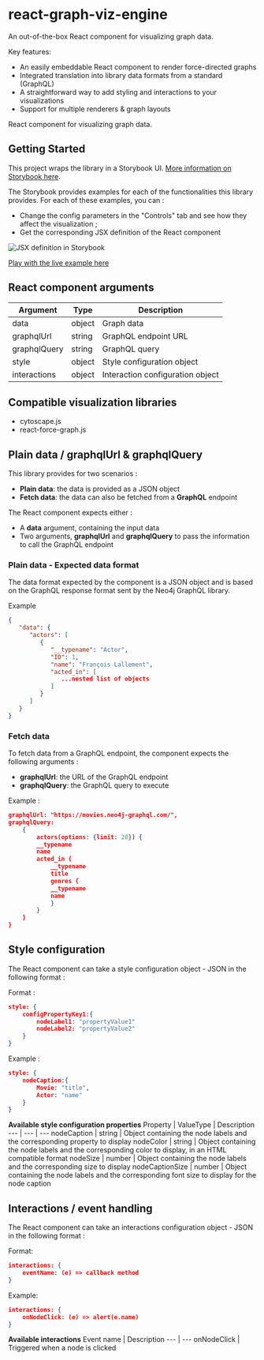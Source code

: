 # react-graph-viz-engine

An out-of-the-box React component for visualizing graph data.

Key features:
- An easily embeddable React component to render force-directed graphs
- Integrated translation into library data formats from a standard (GraphQL)
- A straightforward way to add styling and interactions to your visualizations
- Support for multiple renderers & graph layouts

React component for visualizing graph data.

## Getting Started
This project wraps the library in a Storybook UI. [More information on Storybook here](https://storybook.js.org/).

The Storybook provides examples  for each of the functionalities this library provides. For each of these examples, you can :
* Change the config parameters in the "Controls" tab and see how they affect the visualization ;
* Get the corresponding JSX definition of the React component

![JSX definition in Storybook](docs/assets/storybook_jsx.png)

[Play with the live example here](https://react-graph-viz-engine.s3.us-west-1.amazonaws.com/index.html)

## React component arguments
Argument | Type | Description
--- | --- | ---
data | object | Graph data
graphqlUrl | string | GraphQL endpoint URL
graphqlQuery | string | GraphQL query
style | object | Style configuration object
interactions | object | Interaction configuration object

## Compatible visualization libraries
* cytoscape.js
* react-force-graph.js

## Plain data / graphqlUrl & graphqlQuery
This library provides for two scenarios :
* **Plain data**: the data is provided as a JSON object
* **Fetch data**: the data can also be fetched from a **GraphQL** endpoint

The React component expects either :
* A **data** argument, containing the input data
* Two arguments, **graphqlUrl** and **graphqlQuery** to pass the information to call the GraphQL endpoint

### Plain data - Expected data format
The data format expected by the component is a JSON object and is based on the GraphQL response format sent by the Neo4j GraphQL library.

Example
```json
{
   "data": {
      "actors": [
         {
            "__typename": "Actor",
            "ID": 1,
            "name": "François Lallement",
            "acted_in": [
               ...nested list of objects
            ]
         }
      ]
   }
}
```

### Fetch data
To fetch data from a GraphQL endpoint, the component expects the following arguments :
* **graphqlUrl**: the URL of the GraphQL endpoint
* **graphqlQuery**: the GraphQL query to execute

Example :
```json
graphqlUrl: "https://movies.neo4j-graphql.com/",
graphqlQuery:
    {
        actors(options: {limit: 20}) {
        __typename
        name
        acted_in {
            __typename
            title
            genres {
            __typename
            name
            }
        }
    }
}
```

## Style configuration
The React component can take a style configuration object - JSON in the following format :

Format :
```json
style: {
    configPropertyKey1:{
        nodeLabel1: "propertyValue1"
        nodeLabel2: "propertyValue2"
    }
}
```

Example :
```json
style: {
    nodeCaption:{
        Movie: "title",
        Actor: "name"
    }
}
```

**Available style configuration properties**
Property | ValueType | Description
--- | --- | ---
nodeCaption | string | Object containing the node labels and the corresponding property to display
nodeColor | string | Object containing the node labels and the corresponding color to display, in an HTML compatible format
nodeSize | number | Object containing the node labels and the corresponding size to display
nodeCaptionSize | number | Object containing the node labels and the corresponding font size to display for the node caption

## Interactions / event handling
The React component can take an interactions configuration object - JSON in the following format :

Format:
```json
interactions: {
    eventName: (e) => callback method
}
```

Example:
```json
interactions: {
    onNodeClick: (e) => alert(e.name)
}
```

**Available interactions**
Event name | Description
--- | ---
onNodeClick | Triggered when a node is clicked